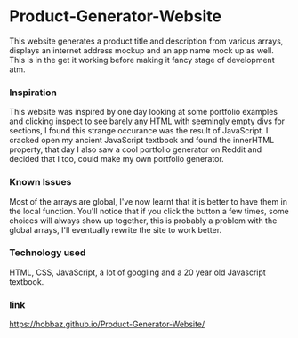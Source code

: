 # Product-Generator-Website
This website generates a product title and description from various arrays, displays an internet address mockup and an app name mock up as well. This is in the get it working before making it fancy stage of development atm.

### Inspiration
This website was inspired by one day looking at some portfolio examples and clicking inspect to see barely any HTML with seemingly empty divs for sections, I found this strange occurance was the result of JavaScript. I cracked open my ancient JavaScript textbook and found the innerHTML property, that day I also saw a cool portfolio generator on Reddit and decided that I too, could make my own portfolio generator.

### Known Issues
Most of the arrays are global, I've now learnt that it is better to have them in the local function.
You'll notice that if you click the button a few times, some choices will always show up together, this is probably a problem with the global arrays, I'll eventually rewrite the site to work better.

### Technology used
HTML, CSS, JavaScript, a lot of googling and a 20 year old Javascript textbook.

### link
https://hobbaz.github.io/Product-Generator-Website/
